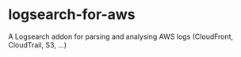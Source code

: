 # logsearch-for-aws
A Logsearch addon for parsing and analysing AWS logs (CloudFront, CloudTrail, S3, ...)
